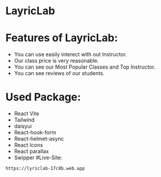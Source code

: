 # LayricLab

# Features of LayricLab:

- You can use easily interect with out Instructor.
- Our class price is very reasonable.
- You can see our Most Popular Classes and Top Instructor.
- You can see reviews of our students.

# Used Package:

- React Vite
- Tailwind
- daisyui
- React-hook-form
- React-helmet-async
- React Icons
- React parallax
- Swipper
  #Live-Site:

```sh
https://lyriclab-17c8b.web.app
```
